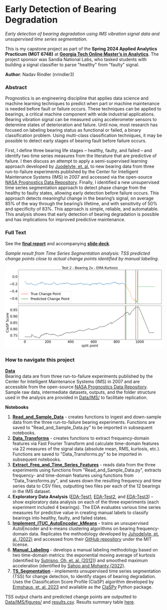 # Early Detection of Bearing Degradation
*Early detection of bearing degradation using IMS vibration signal data and unsupervised time series segmentation.*

This is my capstone project as part of the **Spring 2024 Applied Analytics Practicum (MGT 6748)** at [**Georgia Tech Online Master’s in Analytics**](https://pe.gatech.edu/degrees/analytics).  The project sponsor was Sandia National Labs, who tasked students with building a signal classifier to parse "healthy" from "faulty" signal.

**Author**: Nadav Rindler (nrindler3)

### Abstract
Prognostics is an engineering discipline that applies data science and machine learning techniques to predict when part or machine maintenance is needed before fault or failure occurs.  These techniques can be applied to bearings, a critical machine component with wide industrial applications.  Bearing vibration signal can be measured using accelerometer sensors to determine states of deterioration and failure.  Until now, most research has focused on labeling bearing status as functional or failed, a binary classification problem.  Using multi-class classification techniques, it may be possible to detect early stages of bearing fault before failure occurs.  

First, I define three bearing life stages – healthy, faulty, and failed – and identify two time series measures from the literature that are predictive of failure. I then discuss an attempt to apply a semi-supervised learning approach developed by [Juodelyte, et. al.](https://arxiv.org/abs/2203.03259) to new bearing data from three run-to-failure experiments published by the Center for Intelligent Maintenance Systems (IMS) in 2007 and accessed via the open-source [NASA Prognostics Data Repository](https://www.nasa.gov/intelligent-systems-division/discovery-and-systems-health/pcoe/pcoe-data-set-repository/).  Finally, I identified a new unsupervised time series segmentation approach to detect phase change from the healthy to faulty states, allowing early detection before failure occurs.  This approach detects meaningful change in the bearing’s signal, on average 85% of the way through the bearing’s lifetime, and with sensitivity of 50% and specificity of 83%.  This approach is simple, reliable, and automatable. This analysis shows that early detection of bearing degradation is possible and has implications for improved predictive maintenance.

### Full Text
See the [**final report**](Rindler%20-%20SP24%20Analytics%20Practicum%20-%20Final%20Report%20-%20Sandia%20Labs.pdf) and accompanying [**slide deck**](Rindler%20-%20SP24%20Analytics%20Practicum%20-%20Final%20Presentation%20-%20Sandia%20Labs.pdf).

*Sample result from Time Series Segmentation analysis: TSS predicted change points close to actual change points identified by manual labeling.*

![TSS chart](Data/IMS/figures/ts2_b2x_seg_kt_EMA_new_ext.png)

### How to navigate this project
**[Data](Data/IMS)**  
Bearing data are from three run-to-failure experiments published by the Center for Intelligent Maintenance Systems (IMS) in 2007 and are accessible from the open-source [NASA Prognostics Data Repository](https://www.nasa.gov/intelligent-systems-division/discovery-and-systems-health/pcoe/pcoe-data-set-repository/).  Sample raw data, intermediate datasets, outputs, and the folder structure used in the analysis are provided in [Data/IMS/](Data/IMS) to facilitate replication.

**Notebooks**
1. **[Read_and_Sample_Data](Read_and_Sample_Data.ipynb)** - creates functions to ingest and down-sample data from the three run-to-failure bearing experiments. Functions are saved to "Read_and_Sample_Data.py" to be imported in subsequent notebooks.
2. **[Data_Transforms](Data_Transforms.ipynb)** - creates functions to extract frequency-domain features via Fast Fourier Transform and calculate time-domain features via 22 measures of the signal data (absolute mean, RMS, kurtosis, etc.). Functions are saved to "Data_Transforms.py" to be imported in subsequent notebooks.
3. **[Extract_Freq_and_Time_Series_Features](Extract_Freq_and_Time_Series_Features.ipynb)** - reads data from the three experiments using functions from "Read_and_Sample_Data.py", extracts frequency- and time-domain features using functions from "Data_Transforms.py", and saves down the resulting frequency and time series data to CSV files, outputting two files per each of the 12 bearings in the IMS dataset.
4. **Exploratory Data Analysis** ([EDA-Test1](EDA-Test1.ipynb), [EDA-Test2](EDA-Test2.ipynb), and [EDA-Test3](EDA-Test3.ipynb)) - show exploratory data analysis on each of the three experiments (each experiment included 4 bearings). The EDA evaluates various time series measures for predictive value in creating manual labels to classify bearings into healthy, faulty, and failed states.
5. **[Implement_ITUC_AutoEncoder_kMeans](Implement_ITUC_AutoEncoder_kMeans.ipynb)** - trains an unsupervised AutoEncoder and k-means clustering algorithms on bearing frequency-domain data. Replicates the methodology developed by [Juhodelyte, et. al. (2022)](https://dl.acm.org/doi/10.1145/3534678.3539057) and accessed from their [GitHub repository](https://github.com/DovileDo/BearingDegradationStageDetection) under the MIT license.
6. **[Manual_Labeling](Manual_Labeling.ipynb)** - develops a manual labeling methodology based on two time-domain metrics: the exponential moving average of kurtosis (identified by [Sutrisno, Oh, et. al. (2012)](https://ieeexplore.ieee.org/document/6299548)) and smoothed maximum acceleration (identified by [Sahoo and Mohanty (2022)](https://link.springer.com/chapter/10.1007/978-3-030-93639-6_35).
7. **[TS_Segmentation](TS_Segmentation.ipynb)** - implements unsupervised time series segmentation (TSS) for change detection, to identify stages of bearing degradation. Uses the Classification Score Profile (ClaSP) algorithm developed by [Ermshaus, et. al. 2023](https://link.springer.com/article/10.1007/s10618-023-00923-x) and available as the [ClaSPy](https://github.com/ermshaua/claspy/tree/main) Python package.

TSS output charts and predicted change points are outputted to [Data/IMS/figures/](Data/IMS/figures) and [results.csv](Data/IMS/results.csv). Results summary table [here](Results_Summary.xlsx).
